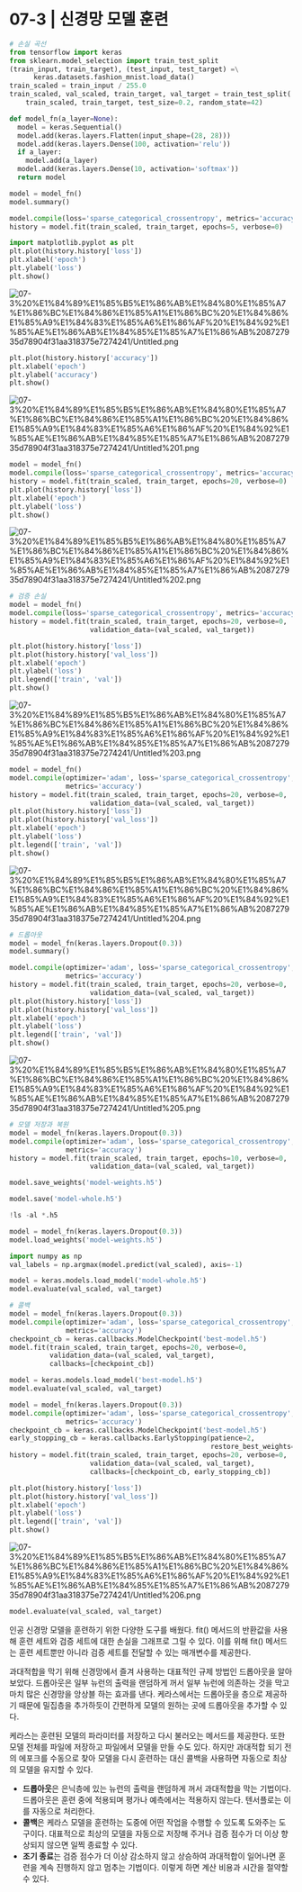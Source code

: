 # 07-3 | 신경망 모델 훈련

```python
# 손실 곡선
from tensorflow import keras
from sklearn.model_selection import train_test_split
(train_input, train_target), (test_input, test_target) =\
      keras.datasets.fashion_mnist.load_data()
train_scaled = train_input / 255.0
train_scaled, val_scaled, train_target, val_target = train_test_split(
    train_scaled, train_target, test_size=0.2, random_state=42)

def model_fn(a_layer=None):
  model = keras.Sequential()
  model.add(keras.layers.Flatten(input_shape=(28, 28)))
  model.add(keras.layers.Dense(100, activation='relu'))
  if a_layer:
    model.add(a_layer)
  model.add(keras.layers.Dense(10, activation='softmax'))
  return model

model = model_fn()
model.summary()

model.compile(loss='sparse_categorical_crossentropy', metrics='accuracy')
history = model.fit(train_scaled, train_target, epochs=5, verbose=0)

import matplotlib.pyplot as plt
plt.plot(history.history['loss'])
plt.xlabel('epoch')
plt.ylabel('loss')
plt.show()
```

![07-3%20%E1%84%89%E1%85%B5%E1%86%AB%E1%84%80%E1%85%A7%E1%86%BC%E1%84%86%E1%85%A1%E1%86%BC%20%E1%84%86%E1%85%A9%E1%84%83%E1%85%A6%E1%86%AF%20%E1%84%92%E1%85%AE%E1%86%AB%E1%84%85%E1%85%A7%E1%86%AB%208727935d78904f31aa318375e7274241/Untitled.png](07-3%20%E1%84%89%E1%85%B5%E1%86%AB%E1%84%80%E1%85%A7%E1%86%BC%E1%84%86%E1%85%A1%E1%86%BC%20%E1%84%86%E1%85%A9%E1%84%83%E1%85%A6%E1%86%AF%20%E1%84%92%E1%85%AE%E1%86%AB%E1%84%85%E1%85%A7%E1%86%AB%208727935d78904f31aa318375e7274241/Untitled.png)

```python
plt.plot(history.history['accuracy'])
plt.xlabel('epoch')
plt.ylabel('accuracy')
plt.show()
```

![07-3%20%E1%84%89%E1%85%B5%E1%86%AB%E1%84%80%E1%85%A7%E1%86%BC%E1%84%86%E1%85%A1%E1%86%BC%20%E1%84%86%E1%85%A9%E1%84%83%E1%85%A6%E1%86%AF%20%E1%84%92%E1%85%AE%E1%86%AB%E1%84%85%E1%85%A7%E1%86%AB%208727935d78904f31aa318375e7274241/Untitled%201.png](07-3%20%E1%84%89%E1%85%B5%E1%86%AB%E1%84%80%E1%85%A7%E1%86%BC%E1%84%86%E1%85%A1%E1%86%BC%20%E1%84%86%E1%85%A9%E1%84%83%E1%85%A6%E1%86%AF%20%E1%84%92%E1%85%AE%E1%86%AB%E1%84%85%E1%85%A7%E1%86%AB%208727935d78904f31aa318375e7274241/Untitled%201.png)

```python
model = model_fn()
model.compile(loss='sparse_categorical_crossentropy', metrics='accuracy')
history = model.fit(train_scaled, train_target, epochs=20, verbose=0)
plt.plot(history.history['loss'])
plt.xlabel('epoch')
plt.ylabel('loss')
plt.show()
```

![07-3%20%E1%84%89%E1%85%B5%E1%86%AB%E1%84%80%E1%85%A7%E1%86%BC%E1%84%86%E1%85%A1%E1%86%BC%20%E1%84%86%E1%85%A9%E1%84%83%E1%85%A6%E1%86%AF%20%E1%84%92%E1%85%AE%E1%86%AB%E1%84%85%E1%85%A7%E1%86%AB%208727935d78904f31aa318375e7274241/Untitled%202.png](07-3%20%E1%84%89%E1%85%B5%E1%86%AB%E1%84%80%E1%85%A7%E1%86%BC%E1%84%86%E1%85%A1%E1%86%BC%20%E1%84%86%E1%85%A9%E1%84%83%E1%85%A6%E1%86%AF%20%E1%84%92%E1%85%AE%E1%86%AB%E1%84%85%E1%85%A7%E1%86%AB%208727935d78904f31aa318375e7274241/Untitled%202.png)

```python
# 검증 손실
model = model_fn()
model.compile(loss='sparse_categorical_crossentropy', metrics='accuracy')
history = model.fit(train_scaled, train_target, epochs=20, verbose=0,
                    validation_data=(val_scaled, val_target))

plt.plot(history.history['loss'])
plt.plot(history.history['val_loss'])
plt.xlabel('epoch')
plt.ylabel('loss')
plt.legend(['train', 'val'])
plt.show()
```

![07-3%20%E1%84%89%E1%85%B5%E1%86%AB%E1%84%80%E1%85%A7%E1%86%BC%E1%84%86%E1%85%A1%E1%86%BC%20%E1%84%86%E1%85%A9%E1%84%83%E1%85%A6%E1%86%AF%20%E1%84%92%E1%85%AE%E1%86%AB%E1%84%85%E1%85%A7%E1%86%AB%208727935d78904f31aa318375e7274241/Untitled%203.png](07-3%20%E1%84%89%E1%85%B5%E1%86%AB%E1%84%80%E1%85%A7%E1%86%BC%E1%84%86%E1%85%A1%E1%86%BC%20%E1%84%86%E1%85%A9%E1%84%83%E1%85%A6%E1%86%AF%20%E1%84%92%E1%85%AE%E1%86%AB%E1%84%85%E1%85%A7%E1%86%AB%208727935d78904f31aa318375e7274241/Untitled%203.png)

```python
model = model_fn()
model.compile(optimizer='adam', loss='sparse_categorical_crossentropy',
              metrics='accuracy')
history = model.fit(train_scaled, train_target, epochs=20, verbose=0,
                    validation_data=(val_scaled, val_target))
plt.plot(history.history['loss'])
plt.plot(history.history['val_loss'])
plt.xlabel('epoch')
plt.ylabel('loss')
plt.legend(['train', 'val'])
plt.show()
```

![07-3%20%E1%84%89%E1%85%B5%E1%86%AB%E1%84%80%E1%85%A7%E1%86%BC%E1%84%86%E1%85%A1%E1%86%BC%20%E1%84%86%E1%85%A9%E1%84%83%E1%85%A6%E1%86%AF%20%E1%84%92%E1%85%AE%E1%86%AB%E1%84%85%E1%85%A7%E1%86%AB%208727935d78904f31aa318375e7274241/Untitled%204.png](07-3%20%E1%84%89%E1%85%B5%E1%86%AB%E1%84%80%E1%85%A7%E1%86%BC%E1%84%86%E1%85%A1%E1%86%BC%20%E1%84%86%E1%85%A9%E1%84%83%E1%85%A6%E1%86%AF%20%E1%84%92%E1%85%AE%E1%86%AB%E1%84%85%E1%85%A7%E1%86%AB%208727935d78904f31aa318375e7274241/Untitled%204.png)

```python
# 드롭아웃
model = model_fn(keras.layers.Dropout(0.3))
model.summary()

model.compile(optimizer='adam', loss='sparse_categorical_crossentropy',
              metrics='accuracy')
history = model.fit(train_scaled, train_target, epochs=20, verbose=0,
                    validation_data=(val_scaled, val_target))
plt.plot(history.history['loss'])
plt.plot(history.history['val_loss'])
plt.xlabel('epoch')
plt.ylabel('loss')
plt.legend(['train', 'val'])
plt.show()
```

![07-3%20%E1%84%89%E1%85%B5%E1%86%AB%E1%84%80%E1%85%A7%E1%86%BC%E1%84%86%E1%85%A1%E1%86%BC%20%E1%84%86%E1%85%A9%E1%84%83%E1%85%A6%E1%86%AF%20%E1%84%92%E1%85%AE%E1%86%AB%E1%84%85%E1%85%A7%E1%86%AB%208727935d78904f31aa318375e7274241/Untitled%205.png](07-3%20%E1%84%89%E1%85%B5%E1%86%AB%E1%84%80%E1%85%A7%E1%86%BC%E1%84%86%E1%85%A1%E1%86%BC%20%E1%84%86%E1%85%A9%E1%84%83%E1%85%A6%E1%86%AF%20%E1%84%92%E1%85%AE%E1%86%AB%E1%84%85%E1%85%A7%E1%86%AB%208727935d78904f31aa318375e7274241/Untitled%205.png)

```python
# 모델 저장과 복원
model = model_fn(keras.layers.Dropout(0.3))
model.compile(optimizer='adam', loss='sparse_categorical_crossentropy',
              metrics='accuracy')
history = model.fit(train_scaled, train_target, epochs=10, verbose=0,
                    validation_data=(val_scaled, val_target))

model.save_weights('model-weights.h5')

model.save('model-whole.h5')

!ls -al *.h5

model = model_fn(keras.layers.Dropout(0.3))
model.load_weights('model-weights.h5')

import numpy as np
val_labels = np.argmax(model.predict(val_scaled), axis=-1)

model = keras.models.load_model('model-whole.h5')
model.evaluate(val_scaled, val_target)

# 콜백
model = model_fn(keras.layers.Dropout(0.3))
model.compile(optimizer='adam', loss='sparse_categorical_crossentropy',
              metrics='accuracy')
checkpoint_cb = keras.callbacks.ModelCheckpoint('best-model.h5')
model.fit(train_scaled, train_target, epochs=20, verbose=0,
          validation_data=(val_scaled, val_target),
          callbacks=[checkpoint_cb])

model = keras.models.load_model('best-model.h5')
model.evaluate(val_scaled, val_target)

model = model_fn(keras.layers.Dropout(0.3))
model.compile(optimizer='adam', loss='sparse_categorical_crossentropy',
              metrics='accuracy')
checkpoint_cb = keras.callbacks.ModelCheckpoint('best-model.h5')
early_stopping_cb = keras.callbacks.EarlyStopping(patience=2,
                                                  restore_best_weights=True)
history = model.fit(train_scaled, train_target, epochs=20, verbose=0,
                    validation_data=(val_scaled, val_target),
                    callbacks=[checkpoint_cb, early_stopping_cb])

plt.plot(history.history['loss'])
plt.plot(history.history['val_loss'])
plt.xlabel('epoch')
plt.ylabel('loss')
plt.legend(['train', 'val'])
plt.show()
```

![07-3%20%E1%84%89%E1%85%B5%E1%86%AB%E1%84%80%E1%85%A7%E1%86%BC%E1%84%86%E1%85%A1%E1%86%BC%20%E1%84%86%E1%85%A9%E1%84%83%E1%85%A6%E1%86%AF%20%E1%84%92%E1%85%AE%E1%86%AB%E1%84%85%E1%85%A7%E1%86%AB%208727935d78904f31aa318375e7274241/Untitled%206.png](07-3%20%E1%84%89%E1%85%B5%E1%86%AB%E1%84%80%E1%85%A7%E1%86%BC%E1%84%86%E1%85%A1%E1%86%BC%20%E1%84%86%E1%85%A9%E1%84%83%E1%85%A6%E1%86%AF%20%E1%84%92%E1%85%AE%E1%86%AB%E1%84%85%E1%85%A7%E1%86%AB%208727935d78904f31aa318375e7274241/Untitled%206.png)

```python
model.evaluate(val_scaled, val_target)
```

인공 신경망 모델을 훈련하기 위한 다양한 도구를 배웠다. fit() 메서드의 반환값을 사용해 훈련 세트와 검증 세트에 대한 손실을 그래프로 그릴 수 있다. 이를 위해 fit() 메서드는 훈련 세트뿐만 아니라 검증 세트를 전달할 수 있는 매개변수를 제공한다.

과대적합을 막기 위해 신경망에서 즐겨 사용하는 대표적인 규제 방법인 드롭아웃을 알아보았다. 드롭아웃은 일부 뉴런의 출력을 랜덤하게 꺼서 일부 뉴런에 의존하는 것을 막고 마치 많은 신경망을 앙상블 하는 효과를 낸다. 케라스에서는 드롭아웃을 층으로 제공하기 때문에 밀집층을 추가하듯이 간편하게 모델의 원하는 곳에 드롭아웃을 추가할 수 있다.

케라스는 훈련된 모델의 파라미터를 저장하고 다시 불러오는 메서드를 제공한다. 또한 모델 전체를 파일에 저장하고 파일에서 모델을 만들 수도 있다. 하지만 과대적합 되기 전의 에포크를 수동으로 찾아 모델을 다시 훈련하는 대신 콜백을 사용하면 자동으로 최상의 모델을 유지할 수 있다.

- **드롭아웃**은 은닉층에 있는 뉴런의 출력을 랜덤하게 꺼서 과대적합을 막는 기법이다. 드롭아웃은 훈련 중에 적용되며 평가나 예측에서는 적용하지 않는다. 텐서플로는 이를 자동으로 처리한다.
- **콜백**은 케라스 모델을 훈련하는 도중에 어떤 작업을 수행할 수 있도록 도와주는 도구이다. 대표적으로 최상의 모델을 자동으로 저장해 주거나 검증 점수가 더 이상 향상되지 않으면 일찍 종료할 수 있다.
- **조기 종료**는 검증 점수가 더 이상 감소하지 않고 상승하여 과대적합이 일어나면 훈련을 계속 진행하지 않고 멈추는 기법이다. 이렇게 하면 계산 비용과 시간을 절약할 수 있다.